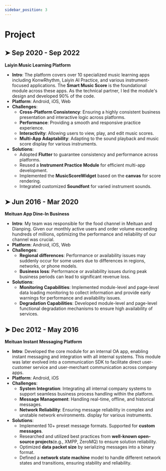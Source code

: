 ```yaml
---
sidebar_position: 3
---
```


# Project

## ➤ Sep 2020 - Sep 2022
**Laiyin Music Learning Platform**
- **Intro**: The platform covers over 10 specialized music learning apps including KonwRhythm, Laiyin AI Practice, and various instrument-focused applications. The **Smart Music Score** is the foundational module across these apps. As the technical partner, I led the module's design and developed 90% of the code.
- **Platform**: Android, iOS, Web
- **Challenges**:
  - **Cross-Platform Consistency**: Ensuring a highly consistent business presentation and interactive logic across platforms.
  - **Performance**: Providing a smooth and responsive practice experience.
  - **Interactivity**: Allowing users to view, play, and edit music scores.
  - **Multi-App Adaptability**: Adapting to the sound playback and music score display for various instruments.
- **Solutions**:
  - Adopted **Flutter** to guarantee consistency and performance across platforms.
  - Reused a **Instrument Practice Module** for efficient multi-app development.
  - Implemented the **MusicScoreWidget** based on the **canvas** for score rendering.
  - Integrated customized **Soundfont** for varied instrument sounds.

## ➤ Jun 2016 - Mar 2020
**Meituan App Dine-In Business**
- **Intro**: My team was responsible for the food channel in Meituan and Dianping. Given our monthly active users and order volume exceeding hundreds of millions, optimizing the performance and reliability of our channel was crucial.
- **Platform**: Android, iOS, Web
- **Challenges**:
  - **Regional differences**: Performance or availability issues may suddenly occur for some users due to differences in regions, networks, or phone models. 
  - **Business loss**: Performance or availability issues during peak business periods can lead to significant revenue loss.
- **Solutions**:
  - **Monitoring Capabilities**: Implemented module-level and page-level data loading monitoring to collect information and provide early warnings for performance and availability issues.
  - **Degradation Capabilities**: Developed module-level and page-level functional degradation mechanisms to ensure high availability of services.

## ➤ Dec 2012 - May 2016
**Meituan Instant Messaging Platform**
- **Intro**: Developed the core module for an internal OA app, enabling instant messaging and integration with all internal systems. This module was later evolved into a communication SDK to facilitate direct user-customer service and user-merchant communication across company apps.
- **Platform**: Android, iOS
- **Challenges**:
  - **System Integration**: Integrating all internal company systems to support seamless business process handling within the platform.
  - **Message Management**: Handling real-time, offline, and historical messages.
  - **Network Reliability**: Ensuring message reliability in complex and unstable network environments. display for various instruments.
- **Solutions**:
  - Implemented 10+ preset message formats. Supported for **custom messages**.
  - Researched and utilized best practices from **well-known open-source projects**(e.g., XMPP, ZeroMQ) to ensure solution reliability.
  - Optimized **data packet size** by serializing messages into a binary format.
  - Defined a **network state machine** model to handle different network states and transitions, ensuring stability and reliability.